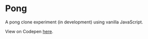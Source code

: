 # Pong
A pong clone experiment (in development) using vanilla JavaScript.

View on Codepen [here](https://codepen.io/denismcdonald/full/JvaBNM/).
